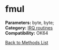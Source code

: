 # fmul

**Parameters:** byte, byte;  
**Category:** [IRQ routines](../categories/irq_routines.md)  
**Compatibility:** OK64  


[Back to Methods List](../../SUMMARY.md)
